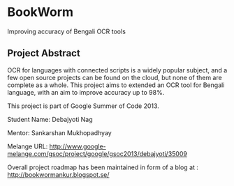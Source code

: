 BookWorm
========

Improving accuracy of Bengali OCR tools

Project Abstract
----------------

OCR for languages with connected scripts is a widely popular subject, and a few open source projects can be found on the cloud, but none of them are complete as a whole. This project aims to extended an OCR tool for Bengali language, with an aim to improve accuracy up to 98%.

This project is part of Google Summer of Code 2013.

Student Name: Debajyoti Nag

Mentor: Sankarshan Mukhopadhyay

Melange URL: http://www.google-melange.com/gsoc/project/google/gsoc2013/debajyoti/35009

Overall project roadmap has been maintained in form of a blog at : http://bookwormankur.blogspot.se/